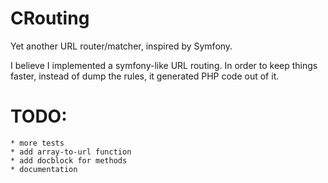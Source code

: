 CRouting
========

Yet another URL router/matcher, inspired by Symfony.

I believe I implemented a symfony-like URL routing. In order to keep things faster, instead of dump the rules, it generated PHP code out of it.


TODO:
=====

    * more tests
    * add array-to-url function
    * add docblock for methods
    * documentation

